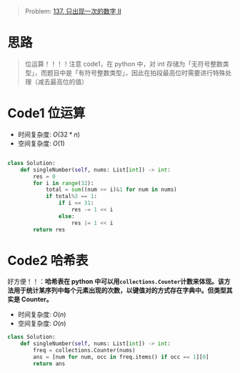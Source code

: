 > Problem: [137. 只出现一次的数字 II](https://leetcode.cn/problems/single-number-ii/description/)

# 思路

> 位运算！！！！注意 code1，在 python 中，对 int 存储为「无符号整数类型」，而题目中是「有符号整数类型」，因此在拍段最高位时需要进行特殊处理（减去最高位的值）

# Code1 位运算

- 时间复杂度: $O(32*n)$
- 空间复杂度: $O(1)$

```Python []

class Solution:
    def singleNumber(self, nums: List[int]) -> int:
        res = 0
        for i in range(32):
            total = sum((num >> i)&1 for num in nums)
            if total%3 == 1:
                if i == 31:
                    res -= 1 << i
                else:
                    res |= 1 << i
        return res

```

# Code2 哈希表

好方便！！：**哈希表在 python 中可以用`collections.Counter`计数来体现。该方法用于统计某序列中每个元素出现的次数，以键值对的方式存在字典中。但类型其实是 Counter。**

- 时间复杂度: $O(n)$
- 空间复杂度: $O(n)$

```Python []
class Solution:
    def singleNumber(self, nums: List[int]) -> int:
        freq = collections.Counter(nums)
        ans = [num for num, occ in freq.items() if occ == 1][0]
        return ans

```
